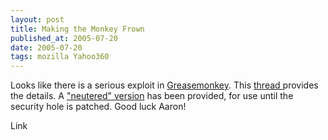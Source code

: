 ```yaml
---
layout: post
title: Making the Monkey Frown
published_at: 2005-07-20
date: 2005-07-20
tags: mozilla Yahoo360
---
```


Looks like there is a serious exploit in [Greasemonkey](http://greaseblog.blogspot.com/). This [thread ](http://mozdev.org/pipermail/greasemonkey/2005-July/004022.html)provides the details. A ["neutered" version](http://greaseblog.blogspot.com/2005/07/mandatory-greasemonkey-update.html) has been provided, for use until the security hole is patched. Good luck Aaron!

Link